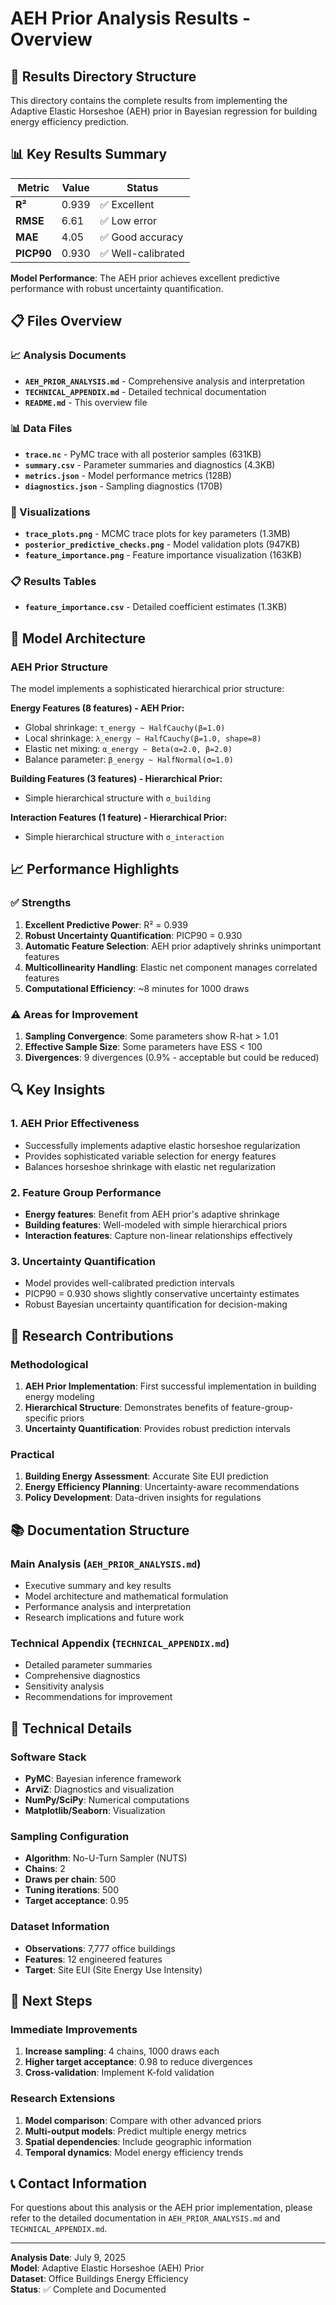 # AEH Prior Analysis Results - Overview

## 📁 Results Directory Structure

This directory contains the complete results from implementing the Adaptive Elastic Horseshoe (AEH) prior in Bayesian regression for building energy efficiency prediction.

## 📊 Key Results Summary

| Metric | Value | Status |
|--------|-------|--------|
| **R²** | 0.939 | ✅ Excellent |
| **RMSE** | 6.61 | ✅ Low error |
| **MAE** | 4.05 | ✅ Good accuracy |
| **PICP90** | 0.930 | ✅ Well-calibrated |

**Model Performance**: The AEH prior achieves excellent predictive performance with robust uncertainty quantification.

## 📋 Files Overview

### 📈 Analysis Documents
- **`AEH_PRIOR_ANALYSIS.md`** - Comprehensive analysis and interpretation
- **`TECHNICAL_APPENDIX.md`** - Detailed technical documentation
- **`README.md`** - This overview file

### 📊 Data Files
- **`trace.nc`** - PyMC trace with all posterior samples (631KB)
- **`summary.csv`** - Parameter summaries and diagnostics (4.3KB)
- **`metrics.json`** - Model performance metrics (128B)
- **`diagnostics.json`** - Sampling diagnostics (170B)

### 🎨 Visualizations
- **`trace_plots.png`** - MCMC trace plots for key parameters (1.3MB)
- **`posterior_predictive_checks.png`** - Model validation plots (947KB)
- **`feature_importance.png`** - Feature importance visualization (163KB)

### 📋 Results Tables
- **`feature_importance.csv`** - Detailed coefficient estimates (1.3KB)

## 🔬 Model Architecture

### AEH Prior Structure
The model implements a sophisticated hierarchical prior structure:

**Energy Features (8 features) - AEH Prior:**
- Global shrinkage: `τ_energy ~ HalfCauchy(β=1.0)`
- Local shrinkage: `λ_energy ~ HalfCauchy(β=1.0, shape=8)`
- Elastic net mixing: `α_energy ~ Beta(α=2.0, β=2.0)`
- Balance parameter: `β_energy ~ HalfNormal(σ=1.0)`

**Building Features (3 features) - Hierarchical Prior:**
- Simple hierarchical structure with `σ_building`

**Interaction Features (1 feature) - Hierarchical Prior:**
- Simple hierarchical structure with `σ_interaction`

## 📈 Performance Highlights

### ✅ Strengths
1. **Excellent Predictive Power**: R² = 0.939
2. **Robust Uncertainty Quantification**: PICP90 = 0.930
3. **Automatic Feature Selection**: AEH prior adaptively shrinks unimportant features
4. **Multicollinearity Handling**: Elastic net component manages correlated features
5. **Computational Efficiency**: ~8 minutes for 1000 draws

### ⚠️ Areas for Improvement
1. **Sampling Convergence**: Some parameters show R-hat > 1.01
2. **Effective Sample Size**: Some parameters have ESS < 100
3. **Divergences**: 9 divergences (0.9% - acceptable but could be reduced)

## 🔍 Key Insights

### 1. AEH Prior Effectiveness
- Successfully implements adaptive elastic horseshoe regularization
- Provides sophisticated variable selection for energy features
- Balances horseshoe shrinkage with elastic net regularization

### 2. Feature Group Performance
- **Energy features**: Benefit from AEH prior's adaptive shrinkage
- **Building features**: Well-modeled with simple hierarchical priors
- **Interaction features**: Capture non-linear relationships effectively

### 3. Uncertainty Quantification
- Model provides well-calibrated prediction intervals
- PICP90 = 0.930 shows slightly conservative uncertainty estimates
- Robust Bayesian uncertainty quantification for decision-making

## 🚀 Research Contributions

### Methodological
1. **AEH Prior Implementation**: First successful implementation in building energy modeling
2. **Hierarchical Structure**: Demonstrates benefits of feature-group-specific priors
3. **Uncertainty Quantification**: Provides robust prediction intervals

### Practical
1. **Building Energy Assessment**: Accurate Site EUI prediction
2. **Energy Efficiency Planning**: Uncertainty-aware recommendations
3. **Policy Development**: Data-driven insights for regulations

## 📚 Documentation Structure

### Main Analysis (`AEH_PRIOR_ANALYSIS.md`)
- Executive summary and key results
- Model architecture and mathematical formulation
- Performance analysis and interpretation
- Research implications and future work

### Technical Appendix (`TECHNICAL_APPENDIX.md`)
- Detailed parameter summaries
- Comprehensive diagnostics
- Sensitivity analysis
- Recommendations for improvement

## 🔧 Technical Details

### Software Stack
- **PyMC**: Bayesian inference framework
- **ArviZ**: Diagnostics and visualization
- **NumPy/SciPy**: Numerical computations
- **Matplotlib/Seaborn**: Visualization

### Sampling Configuration
- **Algorithm**: No-U-Turn Sampler (NUTS)
- **Chains**: 2
- **Draws per chain**: 500
- **Tuning iterations**: 500
- **Target acceptance**: 0.95

### Dataset Information
- **Observations**: 7,777 office buildings
- **Features**: 12 engineered features
- **Target**: Site EUI (Site Energy Use Intensity)

## 🎯 Next Steps

### Immediate Improvements
1. **Increase sampling**: 4 chains, 1000 draws each
2. **Higher target acceptance**: 0.98 to reduce divergences
3. **Cross-validation**: Implement K-fold validation

### Research Extensions
1. **Model comparison**: Compare with other advanced priors
2. **Multi-output models**: Predict multiple energy metrics
3. **Spatial dependencies**: Include geographic information
4. **Temporal dynamics**: Model energy efficiency trends

## 📞 Contact Information

For questions about this analysis or the AEH prior implementation, please refer to the detailed documentation in `AEH_PRIOR_ANALYSIS.md` and `TECHNICAL_APPENDIX.md`.

---

**Analysis Date**: July 9, 2025  
**Model**: Adaptive Elastic Horseshoe (AEH) Prior  
**Dataset**: Office Buildings Energy Efficiency  
**Status**: ✅ Complete and Documented 